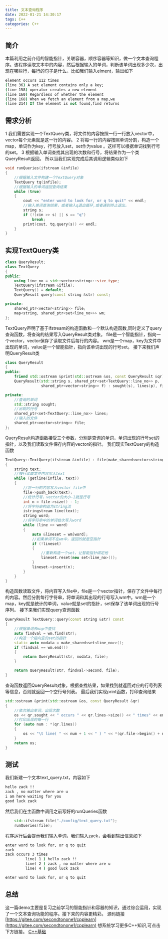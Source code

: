 ```yaml
---
title: 文本查询程序
date: 2022-01-21 14:30:17
tags: C++
categories: C++
---
```

## 简介
本篇利用之前介绍的智能指针，关联容器，顺序容器等知识，做一个文本查询程序。该程序读取文本中的内容，然后根据输入的单词，判断该单词出现多少次，出现在哪些行，每行的句子是什么。比如我们输入elment，输出如下
``` cmd
element occurs 112 times
(line 36) A set element contains only a key;
(line 158) operator creates a new element
(line 160) Regardless of whether the element
(line 168) When we fetch an element from a map,we
(line 214) If the element is not found,find returns
```
## 需求分析
1  我们需要实现一个TextQuery类，将文件的内容按照一行一行放入vector中，vector每个元素就是这一行的内容。
2  将每一行的内容按照单词分割，构造一个map，单词作为key，行号放入set，set作为value 。这样可以根据单词找到行号的set。
3  根据输入单词查找其出现的次数和行号，将结果作为一个类QueryResult返回。
所以当我们实现完成后其调用逻辑类似如下
``` cpp
void runQueries(ifstream &infile)
{
    //根据输入文件构建一个TextQuery对象
    TextQuery tq(infile);
    //根据输入的单词返回查询结果
    while (true)
    {
        cout << "enter word to look for, or q to quit" << endl;
        //输入单词查询结果，或者输入q退出循环,或者遇到终止退出。
        string s;
        if (!(cin >> s) || s == "q")
            break;
        print(cout, tq.query(s)) << endl;
    }
}
```
## 实现TextQuery类
``` cpp
class QueryResult;
class TextQuery
{
public:
    using line_no = std::vector<string>::size_type;
    TextQuery(ifstream &ifile);
    TextQuery() = default;
    QueryResult query(const string &str) const;

private:
    shared_ptr<vector<string>> file;
    map<string, shared_ptr<set<line_no>>> wm;
};
```
TextQuery声明了基于ifstream的构造函数和一个默认构造函数,同时定义了query查询函数，将查询的结果写入QueryResult类对象。
file是一个智能指针，指向一个vector，vector保存了读取文件后每行的内容。
wm是一个map，key为文件中出现的单词，value是一个智能指针，指向该单词出现的行号set。
接下来我们声明QueryResult类
``` cpp
class QueryResult
{
public:
    friend std::ostream &print(std::ostream &os, const QueryResult &qr);
    QueryResult(std::string s, shared_ptr<set<TextQuery::line_no>> p,
                shared_ptr<vector<string>> f) : sought(s), lines(p), file(f) {}

private:
    //查询的单词
    std::string sought;
    //出现的行号
    shared_ptr<set<TextQuery::line_no>> lines;
    //输入的文件
    shared_ptr<vector<string>> file;
};
```
QueryResult构造函数接受三个参数，分别是查询的单词，单词出现的行号set的指针，以及我们读取文件保存内容的vector的指针。
我们现实TextQuery的构造函数
``` cpp
TextQuery::TextQuery(ifstream &infile) : file(make_shared<vector<string>>())
{
    string text;
    //按行读取文件内容写入text
    while (getline(infile, text))
    {
        //将一行的内容写入vector file中
        file->push_back(text);
        //统计行号，vector的大小-1就是行号
        int n = file->size() - 1;
        //将字符串构造为string流
        istringstream line(text);
        string word;
        //将字符串中的单词依次写入word
        while (line >> word)
        {
            auto &lineset = wm[word];
            //如果单词不在wm中，返回的就是空指针
            if (!lineset)
            {
                //重新构造一个set，让智能指针绑定他
                lineset.reset(new set<line_no>());
            }
            lineset->insert(n);
        }
    }
}
```
构造函数读取文件，将内容写入file中，file是一个vector指针，保存了文件中每行的内容。然后分割每行字符串，将单词和其出现的行号写入wm中。wm是一个map，key就是统计的单词，value就是set的指针，set保存了该单词出现的行号序列。
接下来我们实现query查询函数
``` cpp
QueryResult TextQuery::query(const string &str) const
{
    //根据单词去map中查找
    auto findval = wm.find(str);
    //构造一个指向空的set的指针
    static auto nodata = make_shared<set<line_no>>();
    if (findval == wm.end())
    {
        return QueryResult(str, nodata, file);
    }

    return QueryResult(str, findval->second, file);
}
```
查询函数返回QueryResult对象，根据查找结果，如果找到就返回对应的行号列表等信息，否则就返回一个空行号列表。
最后我们实现print函数，打印查询结果
``` cpp
std::ostream &print(std::ostream &os, const QueryResult &qr)
{
    //依次输出单词，出现次数
    os << qr.sought << " occurs " << qr.lines->size() << " times" << endl;
    //打印出现的每一行
    for (auto num : *(qr.lines))
    {
        os << "\t line( " << num + 1 << " ) " << *(qr.file->begin() + num) << endl;
    }
    return os;
}
```
## 测试
我们新建一个文本text_query.txt，内容如下
``` bash
hello zack !!
zack , no matter where are u
i am here waiting for you 
good luck zack
```
然后我们在主函数中调用之前写好的runQueries函数
``` cpp
    std::ifstream file("./config/text_query.txt");
    runQueries(file);
```
程序运行后会提示我们输入单词，我们输入zack，会看到输出信息如下
``` cmd
enter word to look for, or q to quit
zack
zack occurs 3 times
         line( 1 ) hello zack !!
         line( 2 ) zack , no matter where are u
         line( 4 ) good luck zack

enter word to look for, or q to quit
```
## 总结
这一篇demo主要是复习之前学习的智能指针和容器的知识，通过综合运用，实现了一个文本查询功能的程序。接下来的内容更精彩。
源码链接
[https://gitee.com/secondtonone1/cpplearn](https://gitee.com/secondtonone1/cpplearn)
想系统学习更多C++知识,可点击下方链接。
[C++基础](https://llfc.club/category?catid=225RaiVNI8pFDD5L4m807g7ZwmF#!aid/23uSgIjfVfmwfhNGMprDFxL0uKL)
